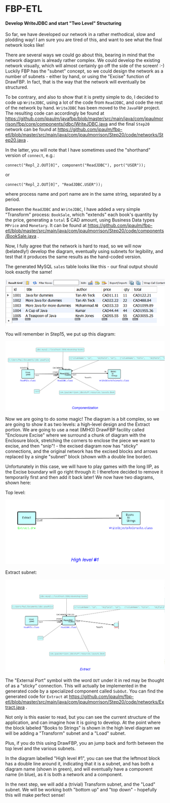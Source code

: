 FBP-ETL
=======

#### Develop WriteJDBC and start "Two Level" Structuring

So far, we have developed our network in a rather methodical, slow and plodding way!  I am sure you are tired of this, and want to see what the final network looks like!  

There are several ways we could go about this, bearing in mind that the network diagram is already rather complex.  We could develop the existing network visually, which will almost certainly go off the side of the screen! :-)  Luckily FBP has the "subnet" concept, so we could design the network as a number of subnets - either by hand, or using the "Excise" function of DrawFBP. In fact, that is the way that the network will eventually be structured.

To be contrary, and also to show that it is pretty simple to do, I decided to code up `WriteJDBC`, using a lot of the code from `ReadJDBC`, and code the rest of the network by hand.  `WriteJDBC` has been moved to the `JavaFBP` project.   The resulting code can accordingly be found at https://github.com/jpaulm/javafbp/blob/master/src/main/java/com/jpaulmorrison/fbp/core/components/jdbc/WriteJDBC.java and the final `Step20` network can be found at https://github.com/jpaulm/fbp-etl/blob/master/src/main/java/com/jpaulmorrison/Step20/code/networks/Step20.java .

In the latter, you will note that I have sometimes used the "shorthand" version of `connect`, e.g.:
   
    connect("Repl_2.OUT[0]", component("ReadJDBC"), port("USER"));  
    
or 

    connect("Repl_2.OUT[0]", "ReadJDBC.USER")); 
  
where process name and port name are in the same string, separated by a period.  

Between the `ReadJDBC` and `WriteJDBC`, I have added a very simple "Transform" process: `BookSale`, which "extends" each book's quantity by the price, generating a `total` $ CAD amount, using Business Data types `MPrice` and `Monetary`.  It can be found at https://github.com/jpaulm/fbp-etl/blob/master/src/main/java/com/jpaulmorrison/Step20/code/components/BookSale.java . 

Now, I fully agree that the network is hard to read, so we will now (belatedly!) develop the diagram, eventually using subnets for legibility, and test that it produces the same results as the hand-coded version.

The generated MySQL `sales` table looks like this - our final output should look exactly the same! 

![Sales table](https://github.com/jpaulm/fbp-etl/blob/master/src/main/java/com/jpaulmorrison/Step20/docs/sales.png "Sales table")

You will remember in Step15, we put up this diagram:

![Access to Book updated](https://github.com/jpaulm/fbp-etl/blob/master/src/main/java/com/jpaulmorrison/Step15/docs/Step15.png "Access to Book.java updated")

Now we are going to do some magic!  The diagram is a bit complex, so we are going to show it as two levels: a high-level design and the Extract portion.  We are going to use a neat (IMHO) DrawFBP facility called "Enclosure Excise" where we surround a chunk of diagram with the Enclosure block, stretching the corners to enclose the piece we want to excise, and then "snip"! - the excised diagram now has "sticky" connections, and the original network has the excised blocks and arrows replaced by a single "subnet" block (shown with a double line border).

Unfortunately in this case, we will have to play games with the long IIP, as the Excise boundary will go right through it: I therefore decided to remove it temporarily first and then add it back later!  We now have two diagrams, shown here:

Top level:

![Level #1](https://github.com/jpaulm/fbp-etl/blob/master/src/main/java/com/jpaulmorrison/Step20/docs/Step20-1.png "Level #1")

Extract subnet:

![Extract](https://github.com/jpaulm/fbp-etl/blob/master/src/main/java/com/jpaulmorrison/Step20/docs/Extract.png "Extract")

The "External Port" symbol with the word `OUT` under it in red may be thought of as a "sticky" connection.  This will actually be implemented in the generated code by a specialized component called `SubOut`. You can find the generated code for `Extract` at https://github.com/jpaulm/fbp-etl/blob/master/src/main/java/com/jpaulmorrison/Step20/code/networks/Extract.java .

Not only is this easier to read, but you can see the current structure of the application, and can imagine how it is going to develop.  At the point where the block labeled "Books to Strings" is shown in the high level diagram we will be adding a "Transform" subnet and a "Load" subnet.

Plus, if you do this using DrawFBP, you an jump back and forth between the top level and the various subnets.  

In the diagram labelled "High level #1", you can see that the leftmost block has a double line around it, indicating that it is a subnet, and has both a diagram name (shown in green), and will eventually have a component name (in blue), as it is both a network and a component.

In the next step, we will add a (trivial) Transform subnet, and the "Load" subnet. We will be working both "bottom up" and "top down" - hopefully this will make perfect sense!   



